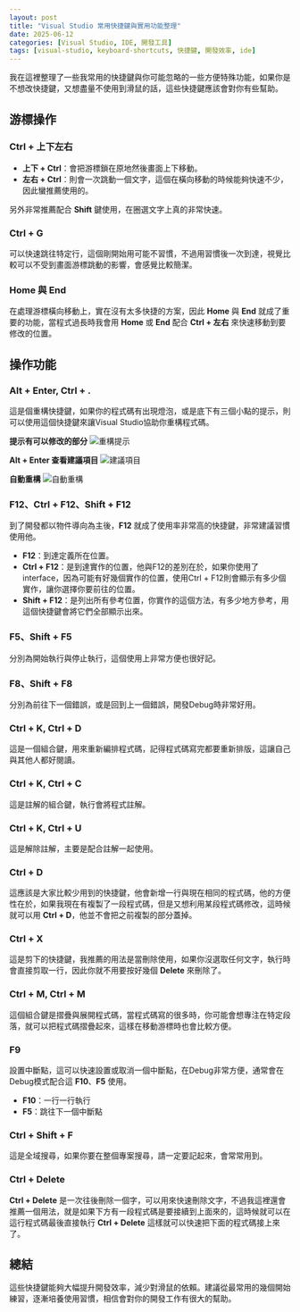 ```yaml
---
layout: post
title: "Visual Studio 常用快捷鍵與實用功能整理"
date: 2025-06-12
categories: [Visual Studio, IDE, 開發工具]
tags: [visual-studio, keyboard-shortcuts, 快捷鍵, 開發效率, ide]
---
```



我在這裡整理了一些我常用的快捷鍵與你可能忽略的一些方便特殊功能，如果你是不想改快捷鍵，又想盡量不使用到滑鼠的話，這些快捷鍵應該會對你有些幫助。

## 游標操作

### Ctrl + 上下左右
- **上下 + Ctrl**：會把游標鎖在原地然後畫面上下移動。
- **左右 + Ctrl**：則會一次跳動一個文字，這個在橫向移動的時候能夠快速不少，因此蠻推薦使用的。

另外非常推薦配合 **Shift** 鍵使用，在圈選文字上真的非常快速。

### Ctrl + G
可以快速跳往特定行，這個剛開始用可能不習慣，不過用習慣後一次到達，視覺比較可以不受到畫面游標跳動的影響，會感覺比較簡潔。

### Home 與 End
在處理游標橫向移動上，實在沒有太多快捷的方案，因此 **Home** 與 **End** 就成了重要的功能，當程式過長時我會用 **Home** 或 **End** 配合 **Ctrl + 左右** 來快速移動到要修改的位置。

## 操作功能

### Alt + Enter, Ctrl + .
這是個重構快捷鍵，如果你的程式碼有出現燈泡，或是底下有三個小點的提示，則可以使用這個快捷鍵來讓Visual Studio協助你重構程式碼。

**提示有可以修改的部分**
![重構提示](https://blogger.googleusercontent.com/img/a/AVvXsEiFsvuKGjcNuQhAP_EFjEPuNJn4f3aFBSft6jkKSOOrK9oZUcPAqYWBvku3uEgSWPi2ZD5nGSEaoqwOlB70IdQlrJOuVK95B_BSO_I6JKu83rXdlvZkQNfUqTqWBBCQQ6j-nyddKG0vwf0HbT0gieb_DDwVnV7M5UA6gVr_C3dmG6sfFvZ9yLhUCHA=w640-h118)

**Alt + Enter 查看建議項目**
![建議項目](https://blogger.googleusercontent.com/img/a/AVvXsEhvwWukYj6VVCCvu3s518BFsCs6dCE7DzAyqqZr19dJ6gHxsb5t4uv7PP2I9FY4PMBcH--Ok3o3p9ZkAWPtWKasNtUmb1goZTdqGEX5t9dsiV7TxP0XGD1pNb_kqfhEt70-9OyPOptIDFy4nsX7Vhp2a4YVQzHCRbG-YFPLo4R0PqwRh-E4JyRGc6c=w640-h138)

**自動重構**
![自動重構](https://blogger.googleusercontent.com/img/a/AVvXsEj8lMoOVOcUMWBp5PGHQJHVESHYuOg4mSJk204ODEWZRH_60J2iDUbB0nQtuhRxne6y_yaCspKCP_FdEBbWVF6dbvTCz6hwzEU8g-kweSJpRs5_pnLQnJfC5uw1rkh8Xu6l-MKCQBuDmljSAHlqq-YaIPZZSwy6GSOS5zyiTHUy_FbOp7b3dtUNENU=w640-h122)

### F12、Ctrl + F12、Shift + F12
到了開發都以物件導向為主後，**F12** 就成了使用率非常高的快捷鍵，非常建議習慣使用他。

- **F12**：到達定義所在位置。
- **Ctrl + F12**：是到達實作的位置，他與F12的差別在於，如果你使用了interface，因為可能有好幾個實作的位置，使用Ctrl + F12則會顯示有多少個實作，讓你選擇你要前往的位置。
- **Shift + F12**：是列出所有參考位置，你實作的這個方法，有多少地方參考，用這個快捷鍵會將它們全部顯示出來。

### F5、Shift + F5
分別為開始執行與停止執行，這個使用上非常方便也很好記。

### F8、Shift + F8
分別為前往下一個錯誤，或是回到上一個錯誤，開發Debug時非常好用。

### Ctrl + K, Ctrl + D
這是一個組合鍵，用來重新編排程式碼，記得程式碼寫完都要重新排版，這讓自己與其他人都好閱讀。

### Ctrl + K, Ctrl + C
這是註解的組合鍵，執行會將程式註解。

### Ctrl + K, Ctrl + U
這是解除註解，主要是配合註解一起使用。

### Ctrl + D
這應該是大家比較少用到的快捷鍵，他會新增一行與現在相同的程式碼，他的方便性在於，如果我現在有複製了一段程式碼，但是又想利用某段程式碼修改，這時候就可以用 **Ctrl + D**，他並不會把之前複製的部分蓋掉。

### Ctrl + X
這是剪下的快捷鍵，我推薦的用法是當刪除使用，如果你沒選取任何文字，執行時會直接剪取一行，因此你就不用要按好幾個 **Delete** 來刪除了。

### Ctrl + M, Ctrl + M
這個組合鍵是摺疊與展開程式碼，當程式碼寫的很多時，你可能會想專注在特定段落，就可以把程式碼摺疊起來，這樣在移動游標時也會比較方便。

### F9
設置中斷點，這可以快速設置或取消一個中斷點，在Debug非常方便，通常會在Debug模式配合這 **F10**、**F5** 使用。

- **F10**：一行一行執行
- **F5**：跳往下一個中斷點

### Ctrl + Shift + F
這是全域搜尋，如果你要在整個專案搜尋，請一定要記起來，會常常用到。

### Ctrl + Delete
**Ctrl + Delete** 是一次往後刪除一個字，可以用來快速刪除文字，不過我這裡還會推薦一個用法，就是如果下方有一段程式碼是要接續到上面來的，這時候就可以在這行程式碼最後直接執行 **Ctrl + Delete** 這樣就可以快速把下面的程式碼接上來了。

## 總結

這些快捷鍵能夠大幅提升開發效率，減少對滑鼠的依賴。建議從最常用的幾個開始練習，逐漸培養使用習慣，相信會對你的開發工作有很大的幫助。
